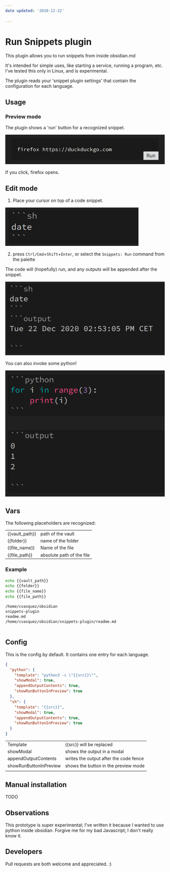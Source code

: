 ```yaml
---
date updated: '2020-12-22'

---
```


# Run Snippets plugin

This plugin allows you to run snippets from inside obsidian.md

It's intended for simple uses, like starting a service, running a program, etc. I've tested this only in Linux, and is experimental.

The plugin reads your 'snippet plugin settings' that contain the configuration for each language.

## Usage

### Preview mode

The plugin shows a 'run' button for a recognized snippet.

![preview mode example](./img/preview.png)

If you click, firefox opens.

## Edit mode

1.  Place your cursor on top of a code snippet.

![write mode example](./img/shell_date.png)

2.  press `Ctrl/Cmd`+`Shift`+`Enter`, or select the `Snippets: Run` command from the palette
    
The code will (hopefully) run, and any outputs will be appended after the snippet.

![write mode example result](./img/shell_date_result.png)

You can also invoke some python!

![write mode python result](./img/python.png)

## Vars

The following placeholders are recognized:

|                |                           |
| -------------- | ------------------------- |
| {{vault_path}} | path of the vault         |
| {{folder}}     | name of the folder        |
| {{file_name}}  | Name of the file          |
| {{file_path}}  | absolute path of the file |

### Example

```sh
echo {{vault_path}} 
echo {{folder}} 
echo {{file_name}} 
echo {{file_path}}
```

```output
/home/cvasquez/obsidian
snippets-plugin
readme.md
/home/cvasquez/obsidian/snippets-plugin/readme.md
    
```

## Config

This is the config by default. It contains one entry for each language.

```json
{
  "python": {
    "template": "python3 -c \"{{src}}\"",
    "showModal": true,
    "appendOutputContents": true,
    "showRunButtonInPreview": true
  },
  "sh": {
    "template": "{{src}}",
    "showModal": true,
    "appendOutputContents": true,
    "showRunButtonInPreview": true
  }
}
```

|                        |                                        |
| ---------------------- | -------------------------------------- |
| Template               | {{src}} will be replaced               |
| showModal              | shows the output in a modal            |
| appendOutputContents   | writes the output after the code fence |
| showRunButtonInPreview | shows the button in the preview mode   |
|                        |                                        |

## Manual installation

TODO

## Observations

This prototype is super experimental; I've written it because I wanted to use python inside obsidian. Forgive me for my bad Javascript; I don't really know it.

## Developers

Pull requests are both welcome and appreciated. :)
